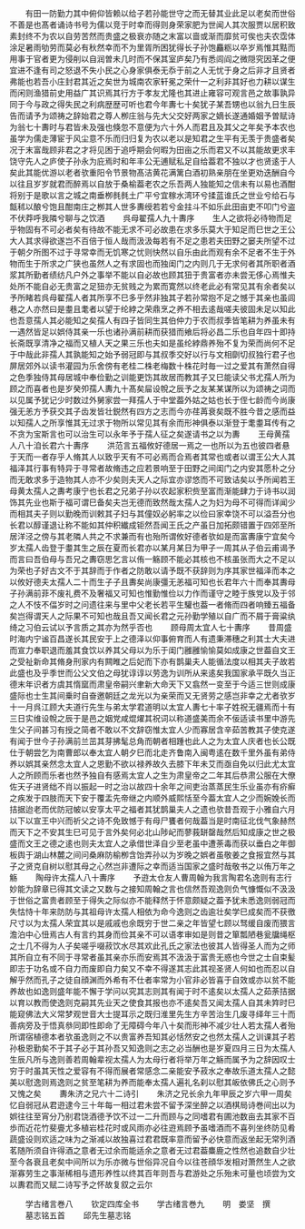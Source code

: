 <!-- { "loadSidebar": true } -->
　　有田一防勤力其中俯仰皆赖以给子若孙能世守之而无替其业此足以老矣而世俗不善是也髙者诵诗书号为儒以竞于时幸而得则身荣家肥为世闻人其次服贾以居积致素封终不为农以自劳苦然而贵盛之极衰亦随之末富以啬或渐而靡贫可俟也夫农霑体涂足暑雨劬劳而莫必有秋然幸而不为里胥所困犹得长子孙饱麤粝以卒岁焉惟其黠而用事于官者更为侵削以自润曽未几时而不保其室庐矣乃有悉闾阎之微隠究因革之便宜进不逢有司之怒退不失小民之心身家俱泰无忝于前之人无忧于身之后非才且贤者弗能也若吾小庄封君其近之矣世为城南农家轩冕之荣什一之利非其好也力耕以谋生而闲则渔猎前史用益广其识焉其行方于孝友尤隆也其进止雍容可观言邑之故事孰异同于今与政之得失民之利病歴歴可听也君今年夀七十矣犹子某吾甥也以翁九日生辰告而请予为颂祷之辞始君之尊人栁庄翁与先大父交好两家之嫡长遂通婚姻予曽赋诗为翁七十夀时与君皆未及强也倏忽不意便为六十外人而君且及其父之年矣予本农也虽学为儒走薄宦于风尘意不乐而归归复为农以老以是知君之生平有无羡于贵盛者矣况于末富哉顾非君之才将见困于追呼期会何暇为田亩之乐而君又不以其能故更求丰饶守先人之庐使子孙永为庇焉时和年丰公无逋赋私足自给葢君不独以才也贤逺于人矣此其能优游以老者欤重阳令节景物髙洁黄花满篱白酒初熟亲朋在坐更劝迭酬自今以往且岁岁就君而醉焉以自放于桑榆葢老农之乐吾两人独能知之信未有以易也酒酣将别于是歌以言之城之南垂栁毵毵土广平兮宜稼水湾环兮揉蓝谁氏之世业兮给石与甔秫以酿兮饱且酣南庄之栁其人世多夀绶若若兮金拄斗不如乐此田亩吏不叩门兮盗不伏莽呼我隣兮聊与之饮酒
　　呉母翟孺人九十夀序
　　生人之欲将必待物而足乎物固有不可必者矣有待故不能无求不可必故患在求多乐莫大于知足而巳世之王公大人其求得欲遂岂不百倍于恒人哉而汲汲每若有不足之患若夫田野之窭夫所望不过于朝夕所图不过于寻常幸而无饥寒之忧则快然以自乐由此而观有余不足者不生于外物而生于所求之广狭也虽然人之有求固也而独闺门之内则几于无求何者其所职者酒浆其所勤者绩纺凡户外之事举不能以自必故也顾其狃于贵富者亦未尝无侈心焉惟夫处所不能自必无贵富之足狃亦无贫贱之为累而寛然以终老此必有常见其有余者矣以予所睹若呉母翟孺人者其所享不巳多乎然非独其子若孙常抱不足之憾于其亲也虽闾巷之人亦然曰是耋且耄者以望于纶綍之荣鼎烹之养不相去逺哉嗟夫彼固未足以知此也吾意孺人其必能知之矣孺人有四子皆同生其伯仲力于农而叔季皆笔耕为养虽未有一遇然皆足以娯侍其亲一乐也诸孙满前耕而获猎而飨后将必昌二乐也自年四十即持长斋既享清净之福而又植人天之果三乐也夫如是虽纶綍鼎养殆不复为荣而尚何不足于中哉此非孺人其孰能知之始予弱冠即与其叔季交好以行与文相劘切叔独行君子也屏居郊外以读书灌园为乐舍傍有老桂二株老梅数十株花时毎一过之爱其有萧然自得之色季独侍其母居城中奉俭勤之训能更饬其故居而教其子又巳能读父书尤孺人所为顾之而喜者也是岁癸夘孺人夀九十髙矣屇设帨之辰予之友某某谋所以为颂祷之词而以见属予犹记少时数过外舅家尝一拜孺人于中堂葢外姑之姑也长于侄七龄而今尚康强无恙方予获交其子齿发皆壮鋭然有四方之志而今亦荏苒衰矣既不胜今昔之感而益以知孺人之所享惟其无过求于物所以常见其有余而形神俱泰以渐登于耄耋耳传有之不贪为宝斯言也可以治生可以永年予于孺人征之矣遂请书之以为夀
　　王母黄孺人八十洎长君六十夀序
　　洪范言五福攸好德居一焉之一也所以为五也彼四者悬于天而一者存乎人脩其人以致乎天有不可必焉而合焉者其常也或者以谓王公大人其福泽其行事有特异于寻常者故脩违之应若景响至于田野之间闺门之内安其愿朴之分而无敢求多于造物其人亦不少矣则夫天人之际宜亦谬悠而不可致诘矣以予所闻若王母黄太孺人之夀考康宁也长君之兄弟子孙以农起家积赀至富而渐能肆力于诗书以润饰其先业也斯于福可谓巳备矣夫岂无德而致然哉太孺人之为妇为母不可得而详闻少而相其夫子则以勤晚而训敕其子妇与其僮奴必躬率之以俭曰家幸饶不可以溢吾分也长君以醇谨退让称不能如其仲积纎成钜然吾闻王氏之产虽日加拓颇错置于四郊至所居洋泾之傍与其老隣人共之不求兼而有也殆所谓攸好德者欤如是而富夀康宁宜矣今岁太孺人齿登于耋其生之辰在夏而长君亦以某月某日为甲子一周其从子伯云甫谒予而言曰吾伯母与吾兄之夀窃思乞言以侑一觞顾不能必其核也不核虽张而大之不足以为荣也子好古文不于其辞而于作者之防敢以请予既不获辞则为序其家世福泽而本之以攸好德夫太孺人二十而生子子且夀矣尚康彊无恙福可知也长君年六十而奉其夀母子孙满前菲不废礼费不及奢福又可知也惟勤惟俭以力作而谨守之睦于族党以及于邻之人不忮不偪岁时之问遗往来与里中父老长若平生驩也葢一者脩而四者响臻五福备矣岂得谓天人之际果不可知也哉且吾又闻长君之元孙勤学殖以自广而不屑于膏粱纨绮之习伯云试以予言质之其亦为然乎否也
　　顾母周太宜人七十夀序
　　昔周盛时海内宁谧百昌遂长其民安于上之德泽以仰事俯育而人有遗秉滞穗之利其士大夫进而宣力奉职退而羞其食饮以养其父母以为乐于闺门雝雝愉愉莫如成康之世葢自文王之受祉新命其脩身刑家内有闗睢之后妃而下亦有鹊巢夫人能循法度以相其夫子故若此盛也及乎季世而公父文伯之母犹谆谆以劳逸为训所从来逺矣我国家承平既久当正德末年识者方虞其惰窳而肃皇帝嗣兴聿新大命天下又翕然一变至于今适三世则成康盛际也士生其间乗时自奋邀朝廷之龙光以为亲荣而又无贤劳之感岂非幸之尤者欤岁十一月呉江顾大夫道行先生与弟太学君道明以太宜人夀七十率子姓祝无疆焉而十有三日实维设帨之辰于是邑之姻党咸焜燿其祝词以称道盛美而余不佞适读书里中游先生父子间甚习有授之简者不敢以不文辞窃惟太宜人少而寡居含辛茹苦教其子使克遂有闻于世今子孙满前兰茁其芽拂髦总角而朝者相踵也此人之为太宜人庆者也长公既仕于朝尝乞为南曹郎以奉太宜人朝夕巳而北走齐鲁南入闽粤逺在数千里外虽有弟侍养以娯其亲然念太宜人之恩勤不欲以禄养故久去膝下年未艾而亟自免以归此尤太宜人之所顾而乐者也然予独自有感焉太宜人之生为肃皇帝之二年其后恭肃公服在大僚佐天子进贤绌不肖以振起一时之治以故四十余年之间吏治蒸蒸民生乐业虽亦有疥癣之疾发于四肢而天下安于覆盂先帝继之内顺外威熙恬至今葢太宜人之少而婉娩长而拮据迨老而优防冠帔以安享太平之福者其犹鹊巢夫人之遗也欤昔吾观于小雅自六月以下以宣王中兴而祈父之诗不免致憾于有母尸饔者何哉葢当是时南征北伐气象赫然而天下之不安其生巳可见于言外矣何必北山陟屺而蓼莪缾罄哉然后知成康之世之极盛而文王之德之逺也则夫太宜人之承借世泽自少至老虽中遭荼毒而获以垂白之年御板舆于湖山林麓之间问桑麻防榆栁含饴弄孙以为岁晚之娯者虽敬姜之食报宜然与其子之贤克自树以慰其母之心然岂非遭际之幸而适当国家之盛时哉敬书之以侑万年之觞
　　陶母许太孺人八十夀序
　　予逰太仓友人曹周翰为我言陶君名逸则有志行妙能为辞章已得其文读之又数与之接知周翰之言也信然吾观逸则负气慷慨似不汲汲于世俗之富贵者顾至于得失之际似亦不能释然于怀意颇疑之葢予犹未悉逸则弱冠而失怙恃十年来防防与其祖母许太孺人相依为命今逸则之齿逾壮矣学巳成矣而不获徼尺寸以为太孺人荣宜其以是戚戚也余既穷于世二亲之年皆望七顾以驽缓自废而猥言澹泊中心忸焉古人有言约其身而俭其亲不可以语孝审如是则昔之箪瓢陋巷瓮牖绳枢之士几不得为人子矣嗟乎啜菽饮水尽其欢此孔氏之家法也彼其人皆得圣人而为之师其所自立有不同于寻常者虽其亲亦乐而安焉其不汲汲于富贵无惑也今世之士自束髪即志于功名或不自力而废即自力矣又不幸不得遂其志此其视圣贤人何如也而忍以自解乎然而孔子之徒自顔渊而外希有不仕者率常为小官非必皆喜于自效或亦以贫不能养故也如逸则盛年能不懈于学问以究其志则其有闻于时不逺矣以太孺人之茹荼拮据以育以教而使逸则克嗣其先业天之使食其报也亦不逺矣吾又闻太孺人自其未筓时巳能窥佛法大义常梦观世音大士提耳示之既归淮里先生方辛苦治生几废寻绎年三十而善病旁及于悟真叅同即性即命了无障碍今年八十矣而形神不减少壮人若太孺人者殆所谓宿植德本者欤虽逸则之不以贵富养吾知其必恬然安之也然太孺人之训课其子若孙极恩勤矣不于其子必于其孙吾又知逸则之志之必当酬也是岁夏四月三日为太孺人生辰凡所与逸则善若周翰辈视太孺人为太母行者将举万年之觞而属予为之辞因叹士穷于时虽其天性之爱容有不得而展者常感念二亲能安予菽水之奉故乐道太孺人之懿美以慰逸则焉逸则之贫至笔耕为养而能奉太孺人遍礼名刹以慰其皈依佛氏之心则予又愧之矣
　　夀朱济之兄六十二诗引
　　朱济之兄长余九年甲辰之岁六甲一周矣忆自弱冠从君逰逮今三十年每一相过君未尝不留予深坐醉之以酒棋局诗巻间出以为娯往往至宵分乃别君饶酒德予饮不过一二升而顾与之同嗜君有圃池数亩去其家不百歩而近花竹斐亹尤多植岩桂花时或风雨亦必往逰焉顾予虽嗜酒而不喜列坐终防见肴蔬盛设则欢适之味为之渐减以故独喜过君君既率意而留予必快意而返坐起无常列酒茗随所须自许得酒之意者无过余而能适余之意者无过君葢麋鹿之性然也追数自少壮至今各衰且老矣中间所以为乐亦微与世俗异况自今以往苍顔华发相对萧然生人之欲渐寡劳生之事渐稀相与遗形养性以终其百年则吾与君游处之乐殆未可量也顷尝为文以夀君而又赋二诗写予之怀故复叙之云尔





　　学古绪言巻八
　　钦定四库全书
　　学古绪言巻九
　　明　娄坚　撰
　　墓志铭五首
　　邱先生墓志铭
